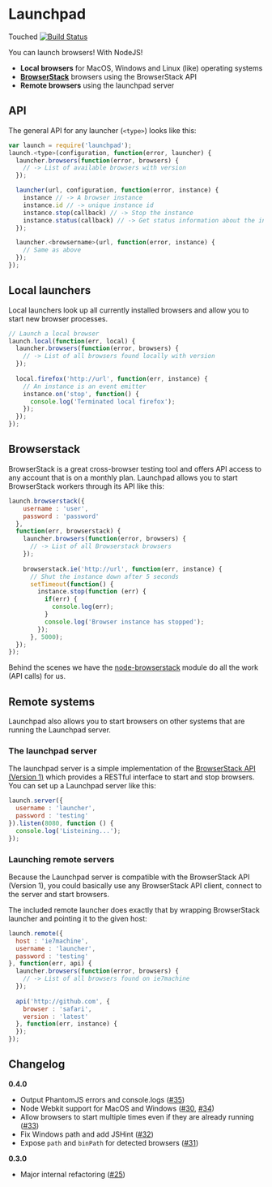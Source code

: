 # Launchpad
Touched
[![Build Status](https://travis-ci.org/ekryski/launchpad.svg)](https://travis-ci.org/ekryski/launchpad)

You can launch browsers! With NodeJS!

* __Local browsers__ for MacOS, Windows and Linux (like) operating systems
* __[BrowserStack](http://browserstack.com)__ browsers using the BrowserStack API
* __Remote browsers__ using the launchpad server

## API

The general API for any launcher (`<type>`) looks like this:

```js
var launch = require('launchpad');
launch.<type>(configuration, function(error, launcher) {
  launcher.browsers(function(error, browsers) {
    // -> List of available browsers with version
  });

  launcher(url, configuration, function(error, instance) {
    instance // -> A browser instance
    instance.id // -> unique instance id
    instance.stop(callback) // -> Stop the instance
    instance.status(callback) // -> Get status information about the instance
  });

  launcher.<browsername>(url, function(error, instance) {
    // Same as above
  });
});
```

## Local launchers

Local launchers look up all currently installed browsers and allow you to start new browser processes.

```js
// Launch a local browser
launch.local(function(err, local) {
  launcher.browsers(function(error, browsers) {
    // -> List of all browsers found locally with version
  });
  
  local.firefox('http://url', function(err, instance) {
    // An instance is an event emitter
    instance.on('stop', function() {
      console.log('Terminated local firefox');
    });
  });
});
```

## Browserstack

BrowserStack is a great cross-browser testing tool and offers API access to any account that is on a monthly plan.
Launchpad allows you to start BrowserStack workers through its API like this:

```js
launch.browserstack({
    username : 'user',
    password : 'password'
  },
  function(err, browserstack) {
    launcher.browsers(function(error, browsers) {
      // -> List of all Browserstack browsers
    });
    
    browserstack.ie('http://url', function(err, instance) {
      // Shut the instance down after 5 seconds
      setTimeout(function() {
        instance.stop(function (err) {
          if(err) {
            console.log(err);
          }
          console.log('Browser instance has stopped');
        });
      }, 5000);
  });
});
```

Behind the scenes we have the [node-browserstack](https://github.com/scottgonzalez/node-browserstack)
module do all the work (API calls) for us.

## Remote systems

Launchpad also allows you to start browsers on other systems that are running the Launchpad server.

### The launchpad server

The launchpad server is a simple implementation of the [BrowserStack API (Version 1)](https://github.com/browserstack/api)
which provides a RESTful interface to start and stop browsers. You can set up a Launchpad server like this:

```js
launch.server({
  username : 'launcher',
  password : 'testing'
}).listen(8080, function () {
  console.log('Listeining...');
});
```

### Launching remote servers

Because the Launchpad server is compatible with the BrowserStack API (Version 1), you could basically use
any BrowserStack API client, connect to the server and start browsers.

The included remote launcher does exactly that by wrapping BrowserStack launcher and pointing it to
the given host:

```js
launch.remote({
  host : 'ie7machine',
  username : 'launcher',
  password : 'testing'
}, function(err, api) {
  launcher.browsers(function(error, browsers) {
    // -> List of all browsers found on ie7machine
  });
  
  api('http://github.com', {
    browser : 'safari',
    version : 'latest'
  }, function(err, instance) {
  });
});
```

## Changelog

__0.4.0__

- Output PhantomJS errors and console.logs ([#35](https://github.com/ekryski/launchpad/pull/35))
- Node Webkit support for MacOS and Windows ([#30](https://github.com/ekryski/launchpad/pull/30), [#34](https://github.com/ekryski/launchpad/pull/34))
- Allow browsers to start multiple times even if they are already running ([#33](https://github.com/ekryski/launchpad/pull/33))
- Fix Windows path and add JSHint ([#32](https://github.com/ekryski/launchpad/pull/32))
- Expose `path` and `binPath` for detected browsers ([#31](https://github.com/ekryski/launchpad/pull/31))

__0.3.0__

- Major internal refactoring ([#25](https://github.com/ekryski/launchpad/pull/25))
